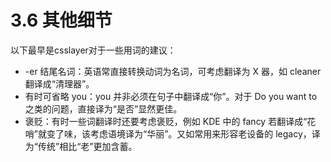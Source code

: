 # 3.6 其他细节

以下最早是csslayer对于一些用词的建议：

- -er 结尾名词：英语常直接转换动词为名词，可考虑翻译为 X 器，如 cleaner 翻译成“清理器”。
- 有时可省略 you：you 并非必须在句子中翻译成“你”。对于 Do you want to 之类的问题，直接译为“是否”显然更佳。
- 褒贬：有时一些词翻译时还要考虑褒贬，例如 KDE 中的 fancy 若翻译成“花哨”就变了味，该考虑语境译为“华丽”。又如常用来形容老设备的 legacy，译为“传统”相比“老”更加含蓄。
